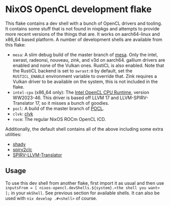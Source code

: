 # NixOS OpenCL development flake

This flake contains a dev shell with a bunch of OpenCL drivers and tooling. It contains some stuff that is not found in nixpkgs and attempts to provide more recent versions of the things that are. It works on aarch64-linux and x86_64 based platform. A number of development shells are available from this flake:

- `mesa`: A slim debug build of the master branch of [mesa](https://gitlab.freedesktop.org/mesa/mesa/). Only the intel, swrast, radeonsi, nouveau, zink, and v3d on aarch64. gallium drivers are enabled and none of the Vulkan ones. RustiCL is also enabled. Note that the RustiCL backend is set to `swrast:0` by default, set the `RUSTICL_ENABLE` environment variable to override that. Zink requires a Vulkan driver to be available on the system, this is not included in the flake.
- `intel-cpu` (x86_64 only): The [Intel OpenCL CPU Runtime](https://www.intel.com/content/www/us/en/developer/articles/tool/opencl-drivers.html), version WW2023-46. This driver is based off LLVM 17 and LLVM-SPIRV-Translator 17, so it misses a bunch of goodies.
- `pocl`: A build of the master branch of [POCL](https://github.com/pocl/pocl).
- `clvk`: [clvk](https://github.com/kpet/clvk)
- `rocm`: The regular NixOS ROCm OpenCL ICD.

Additionally, the default shell contains all of the above including some extra utilities:
- [shady](https://github.com/shady-gang/shady)
- [spirv2clc](https://github.com/kpet/spirv2clc)
- [SPIRV-LLVM-Translator](https://github.com/KhronosGroup/SPIRV-LLVM-Translator/)

## Usage

To use this dev shell from another flake, first import it as usual and then use `inputsFrom = [ nixos-opencl.devShells.${system}.<the shell you want> ];` in your `mkShell`. See previous section for available shells. It can also be used with `nix develop .#<shell>` of course.
